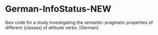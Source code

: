 # German-InfoStatus-NEW
Ibex code for a study investigating the semantic-pragmatic properties of different (classes) of attitude verbs. [German]
